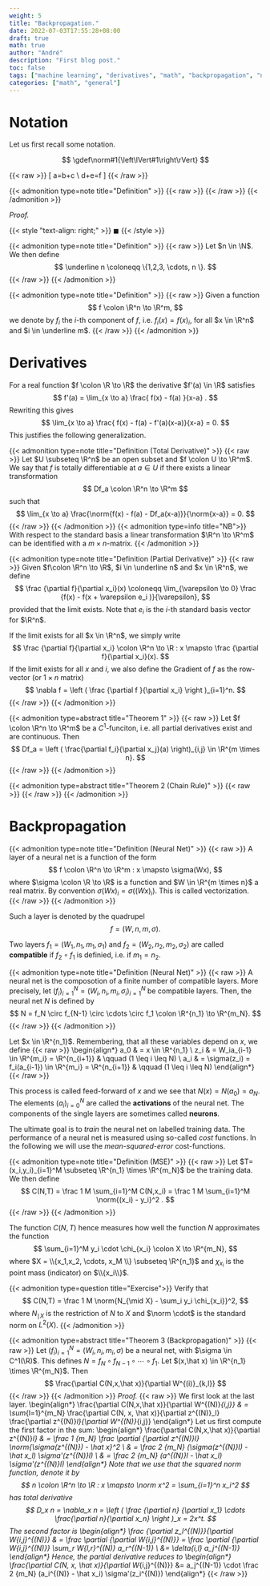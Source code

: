 ```yaml
---
weight: 5
title: "Backpropagation."
date: 2022-07-03T17:55:28+08:00
draft: true
math: true
author: "André"
description: "First blog post."
toc: false
tags: ["machine learning", "derivatives", "math", "backpropagation", "neural nets"]
categories: ["math", "general"]
---
```


# Notation 

Let us first recall some notation.

$$
  \gdef\norm#1{\left\lVert#1\right\rVert}
$$

{{< raw >}}
\[ a=b+c \\ d+e=f \]
{{< /raw >}}

{{< admonition type=note title="Definition" >}}
{{< raw >}}
{{< /raw >}}
{{< /admonition >}}

*Proof.*

{{< style "text-align: right;" >}}
$\blacksquare$
{{< /style >}}

{{< admonition type=note title="Definition" >}}
{{< raw >}}
Let $n \in \N$. We then define 
$$
\underline n \coloneqq \{1,2,3, \cdots, n \}.
$$
{{< /raw >}}
{{< /admonition >}}

{{< admonition type=note title="Definition" >}}
{{< raw >}}
Given a function
$$
f \colon \R^n \to \R^m,
$$
we denote by $f_i$ the $i$-th component of $f$, i.e. $f_i(x) = f(x)_i$, for all $x \in \R^n$ and $i \in \underline m$.
{{< /raw >}}
{{< /admonition >}}

# Derivatives

For a real function $f \colon \R \to \R$ the derivative $f'(a) \in \R$ satisfies
$$
  f'(a) = \lim_{x \to a} \frac{ f(x) - f(a) }{x-a} .
$$
Rewriting this gives
$$
  \lim_{x \to a} \frac{ f(x) - f(a) - f'(a)(x-a)}{x-a}  = 0.
$$
This justifies the following generalization.

{{< admonition type=note title="Definition (Total Derivative)" >}}
{{< raw >}}
Let $U \subseteq \R^n$ be an open subset and $f \colon U \to \R^m$. We say that $f$
is totally differentiable at $a \in U$ if there exists a linear transformation 
$$
  Df_a \colon \R^n \to \R^m
$$
such that
$$
  \lim_{x \to a} \frac{\norm{f(x) - f(a) - Df_a(x-a)}}{\norm{x-a}} = 0.
$$
{{< /raw >}}
{{< /admonition >}}
{{< admonition type=info title="NB">}}
With respect to the standard basis a linear transformation $\R^n \to \R^m$ can be identified with a $m\times n$-matrix.
{{< /admonition >}}


{{< admonition type=note title="Definition (Partial Derivative)" >}}
{{< raw >}}
Given $f\colon \R^n \to \R$, $i \in \underline n$ and $x \in \R^n$, we define 
$$
  \frac {\partial f}{\partial x_i}(x) \coloneqq \lim_{\varepsilon \to 0} \frac {f(x) - f(x + \varepsilon e_i )}{\varepsilon},
$$
provided that the limit exists. Note that $e_i$ is the $i$-th standard basis vector for $\R^n$.

If the limit exists for all $x \in \R^n$, we simply write 
$$
  \frac {\partial f}{\partial x_i} \colon \R^n \to \R : x \mapsto \frac {\partial f}{\partial x_i}(x).
$$
If the limit exists for all $x$ and $i$, we also define the Gradient of $f$ as the row-vector (or $1 \times n$ matrix)
$$
\nabla f = \left ( \frac {\partial f }{\partial x_i} \right )_{i=1}^n.
$$
{{< /raw >}}
{{< /admonition >}}


{{< admonition type=abstract title="Theorem 1" >}}
{{< raw >}}
Let $f \colon \R^n \to \R^m$ be a $C^1$-funciton, i.e. all partial derivatives exist and are continuous. Then
$$
  Df_a = \left ( \frac{\partial f_i}{\partial x_j}(a) \right)_{i,j} \in \R^{m \times n}.
$$
{{< /raw >}}
{{< /admonition >}}

{{< admonition type=abstract title="Theorem 2 (Chain Rule)" >}}
{{< raw >}}
{{< /raw >}}
{{< /admonition >}}

# Backpropagation

{{< admonition type=note title="Definition (Neural Net)" >}}
{{< raw >}}
A layer of a neural net is a function of the form 
$$
  f \colon \R^n \to \R^m : x \mapsto \sigma(Wx),
$$
where $\sigma \colon \R \to \R$ is a function and $W \in \R^{m \times n}$ a real matrix. 
By convention $\sigma(Wx)_i = \sigma((Wx)_i)$. This is called vectorization. 
<br>
{{< /raw >}}
{{< /admonition >}}

Such a layer is denoted by the quadrupel
$$
  f=(W,n,m, \sigma).
$$

Two layers $f_1=(W_1,n_1,m_1,\sigma_1)$ and $f_2=(W_2,n_2,m_2,\sigma_2)$ are called **compatible** if $f_2 \circ f_1$ is definied, i.e. if $m_1 = n_2$.

{{< admonition type=note title="Definition (Neural Net)" >}}
{{< raw >}}
A neural net is the composotion of a finite number of compatible layers. More precisely, let $(f_i)_{i=1}^N = (W_i,n_i,m_i,\sigma_i)_{i=1}^N$ be compatible layers. Then, the neural net $N$ is defined by 
$$
  N = f_N \circ f_{N-1} \circ \cdots \circ f_1 \colon \R^{n_1} \to \R^{m_N}.
$$
{{< /raw >}}
{{< /admonition >}}

Let $x \in \R^{n_1}$. Remembering, that all these variables depend on $x$, we define
{{< raw >}}
\begin{align*}
  a_0 & = x \in \R^{n_1} \\
  z_i &  = W_ia_{i-1} \in \R^{m_i} = \R^{n_{i+1}} & \qquad (1 \leq i \leq N) \\
  a_i & = \sigma(z_i) = f_i(a_{i-1}) \in \R^{m_i} = \R^{n_{i+1}} & \qquad (1 \leq i \leq N)
\end{align*}
{{< /raw >}}

This process is called feed-forward of $x$ and we see that $N(x) = N(a_0) = a_N$.
The elements $(a_i)_{i=0}^N$ are called the **activations** of the neural net.
The components of the single layers are sometimes called **neurons**.

The ultimate goal is to *train* the neural net on labelled training data.
The performance of a neural net is measured using so-called *cost* functions. In the following we will use the *mean-squared-error* cost-functions.


{{< admonition type=note title="Definition (MSE)" >}}
{{< raw >}}
Let $T=(x_i,y_i)_{i=1}^M \subseteq \R^{n_1} \times \R^{m_N}$ be the training data. We then define 
$$
  C(N,T) = \frac 1 M \sum_{i=1}^M C(N,x_i) = \frac 1 M \sum_{i=1}^M \norm{(x_i) - y_i}^2 .
$$
{{< /raw >}}
{{< /admonition >}}

The function $C(N,T)$ hence measures how well the function $N$ approximates the function
$$
 \sum_{i=1}^M y_i \cdot \chi_{x_i} \colon X \to \R^{m_N},
$$
where $X = \\{x_1,x_2, \cdots, x_M \\} \subseteq \R^{n_1}$ and $\chi_{x_i}$ is the point mass (indicator) on $\\{x_i\\}$.

{{< admonition type=question title="Exercise">}}
  Verify that 
  $$
    C(N,T) = \frac 1 M \norm{N_{\mid X} - \sum_i y_i \chi_{x_i}}^2,
  $$
  where $N_{\mid X}$ is the restriction of $N$ to $X$ and $\norm \cdot$ is the standard norm on $L^2(X)$.
{{< /admonition >}}

{{< admonition type=abstract title="Theorem 3 (Backpropagation)" >}}
{{< raw >}}
Let $(f_i)_{i=1}^N = (W_i,n_i,m_i,\sigma)$ be a neural net, with $\sigma \in C^1(\R)$. This defines $N = f_N \circ f_{N-1} \circ \cdots \circ f_1$. Let $(x,\hat x) \in \R^{n_1} \times \R^{m_N}$. Then 
$$
  \frac{\partial C(N,x,\hat x)}{\partial W^{(i)}_{k,l}}
$$
{{< /raw >}}
{{< /admonition >}}
*Proof.*
{{< raw >}}
We first look at the last layer.
\begin{align*}
    \frac{\partial C(N,x,\hat x)}{\partial W^{(N)}_{i,j}} 
    & = \sum_{l=1}^{m_N} \frac{\partial C(N, x, \hat x)}{\partial z^{(N)}_l} \frac{\partial z^{(N)}_l}{\partial W^{(N)}_{i,j}}
\end{align*}
Let us first compute the first factor in the sum:
\begin{align*}
  \frac{\partial C(N,x,\hat x)}{\partial z^{(N)}_l} & = \frac 1 {m_N}  \frac \partial {\partial z^{(N)}_l} \norm{\sigma(z^{(N)}) - \hat x}^2 \\
  & = \frac 2 {m_N} (\sigma(z^{(N)}_l) - \hat x_l) \sigma'(z^{(N)}_l) \\
  & = \frac 2 {m_N} (a^{(N)}_l - \hat x_l) \sigma'(z^{(N)}_l)
\end{align*}
Note that we use that the squared norm function, denote it by 
$$
  n \colon \R^n \to \R : x \mapsto \norm x^2 = \sum_{i=1}^n x_i^2
$$
 has total derivative  
 $$
  D_x n = \nabla_x n = \left ( \frac {\partial n} {\partial x_1} \cdots \frac{\partial n}{\partial x_n} \right )_x = 2x^t.
 $$
 The second factor is 
 \begin{align*}
 \frac {\partial z_l^{(N)}}{\partial W_{i,j}^{(N)}} & =  \frac \partial {\partial W_{i,j}^{(N)}} = \frac \partial {\partial W_{i,j}^{(N)}} \sum_r W_{l,r}^{(N)} a_r^{(N-1)} \\
 &= \delta_{i,l} a_j^{(N-1)}
 \end{align*}
 Hence, the partial derivative reduces to 
\begin{align*}
\frac{\partial C(N, x, \hat x)}{\partial W_{i,j}^{(N)}} &= a_j^{(N-1)} \cdot \frac 2 {m_N} (a_i^{(N)} - \hat x_i) \sigma'(z_i^{(N)})
\end{align*}
{{< /raw >}}
